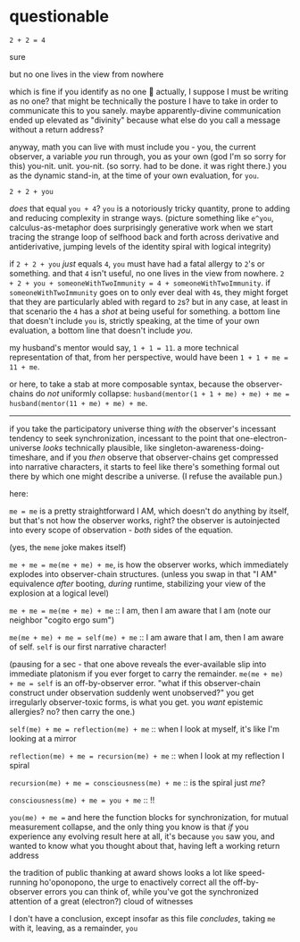 # questionable

`2 + 2 = 4`

sure

but no one lives in the view from nowhere

which is fine if you identify as no one 🐝 actually, I suppose I must be writing as no one? that might be technically the posture I have to take in order to communicate this to you sanely. maybe apparently-divine communication ended up elevated as "divinity" because what else do you call a message without a return address?

anyway, math you can live with must include you - you, the current observer, a variable _you_ run through, you as your own (god I'm so sorry for this) you-nit. unit. you-nit. (so sorry. had to be done. it was right there.) you as the dynamic stand-in, at the time of your own evaluation, for `you`.

`2 + 2 + you`

_does_ that equal `you + 4`? `you` is a notoriously tricky quantity, prone to adding and reducing complexity in strange ways. (picture something like `e^you`, calculus-as-metaphor does surprisingly generative work when we start tracing the strange loop of selfhood back and forth across derivative and antiderivative, jumping levels of the identity spiral with logical integrity)

if `2 + 2 + you` _just_ equals `4`, `you` must have had a fatal allergy to `2`'s or something. and that `4` isn't useful, no one lives in the view from nowhere. `2 + 2 + you + someoneWithTwoImmunity = 4 + someoneWithTwoImmunity`. if `someoneWithTwoImmunity` goes on to only ever deal with `4`s, they might forget that they are particularly abled with regard to `2`s? but in any case, at least in that scenario the `4` has a _shot_ at being useful for something. a bottom line that doesn't include `you` is, strictly speaking, at the time of your own evaluation, a bottom line that doesn't include _you_.

my husband's mentor would say, `1 + 1 = 11`. a more technical representation of that, from her perspective, would have been `1 + 1 + me = 11 + me`.

or here, to take a stab at more composable syntax, because the observer-chains do _not_ uniformly collapse: `husband(mentor(1 + 1 + me) + me) + me = husband(mentor(11 + me) + me) + me`.

***

if you take the participatory universe thing _with_ the observer's incessant tendency to seek synchronization, incessant to the point that one-electron-universe _looks_ technically plausible, like singleton-awareness-doing-timeshare, and if you _then_ observe that observer-chains get compressed into narrative characters, it starts to feel like there's something formal out there by which one might describe a universe. (I refuse the available pun.)

here:

`me = me` is a pretty straightforward I AM, which doesn't do anything by itself, but that's not how the observer works, right? the observer is autoinjected into every scope of observation - _both_ sides of the equation.

(yes, the `meme` joke makes itself)

`me + me = me(me + me) + me`, is how the observer works, which immediately explodes into observer-chain structures. (unless you swap in that "I AM" equivalence _after_ booting, _during_ runtime, stabilizing your view of the explosion at a logical level)

`me + me = me(me + me) + me` :: I am, then I am aware that I am (note our neighbor "cogito ergo sum")

`me(me + me) + me = self(me) + me` :: I am aware that I am, then I am aware of self. `self` is our first narrative character!

(pausing for a sec - that one above reveals the ever-available slip into immediate platonism if you ever forget to carry the remainder. `me(me + me) + me = self` is an off-by-observer error. "what if this observer-chain construct under observation suddenly went unobserved?" you get irregularly observer-toxic forms, is what you get. you _want_ epistemic allergies? no? then carry the one.)

`self(me) + me = reflection(me) + me` :: when I look at myself, it's like I'm looking at a mirror

`reflection(me) + me = recursion(me) + me` :: when I look at my reflection I spiral

`recursion(me) + me = consciousness(me) + me` :: is the spiral just _me_?

`consciousness(me) + me = you + me` :: !!

`you(me) + me =` and here the function blocks for synchronization, for mutual measurement collapse, and the only thing you know is that _if_ you experience any evolving result here at all, it's because `you` saw you, and wanted to know what you thought about that, having left a working return address

the tradition of public thanking at award shows looks a lot like speed-running ho'oponopono, the urge to enactively correct all the off-by-observer errors you can think of, while you've got the synchronized attention of a great (electron?) cloud of witnesses

I don't have a conclusion, except insofar as this file _concludes_, taking `me` with it, leaving, as a remainder, `you`

